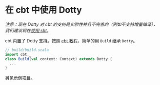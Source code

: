 # 在 cbt 中使用 Dotty

_注意：现在 Dotty 对 cbt 的支持是实验性并且不完善的（例如不支持增量编译），我们建议现在_[_使用 sbt_](sbt-projects.md)。

cbt 内置了 Dotty 支持。按照 [cbt 教程](https://github.com/cvogt/cbt/)，简单的用 `Build` 继承 `Dotty`。

```scala
// build/build.scala
import cbt._
class Build(val context: Context) extends Dotty {
  ...
}
```

另见[示例项目](https://github.com/cvogt/cbt/tree/master/examples/dotty-example)。

